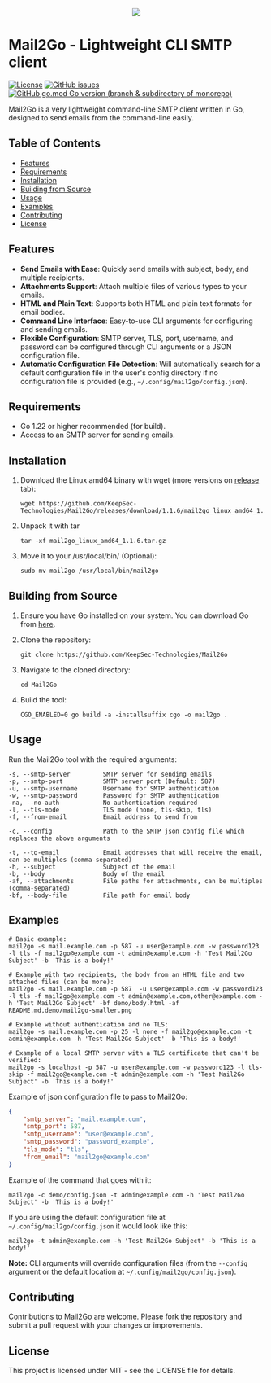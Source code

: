 <p align="center">
 <img src="https://github.com/KeepSec-Technologies/Mail2Go/assets/108779415/afb750ff-0320-46d5-8e03-e26dfbde1c49"
</p>

# Mail2Go - Lightweight CLI SMTP client

[![License](https://img.shields.io/github/license/KeepSec-Technologies/Mail2Go)](./LICENSE)
[![GitHub issues](https://img.shields.io/github/issues-raw/KeepSec-Technologies/Mail2Go)](https://github.com/KeepSec-Technologies/Mail2Go/issues)
[![GitHub go.mod Go version (branch & subdirectory of monorepo)](https://img.shields.io/github/go-mod/go-version/KeepSec-Technologies/Mail2Go/main)](./go.mod)

Mail2Go is a very lightweight command-line SMTP client written in Go, designed to send emails from the command-line easily.

## Table of Contents

- [Features](#features)
- [Requirements](#requirements)
- [Installation](#installation)
- [Building from Source](#building-from-source)
- [Usage](#usage)
- [Examples](#examples)
- [Contributing](#contributing)
- [License](#license)

## Features

- **Send Emails with Ease**: Quickly send emails with subject, body, and multiple recipients.
- **Attachments Support**: Attach multiple files of various types to your emails.
- **HTML and Plain Text**: Supports both HTML and plain text formats for email bodies.
- **Command Line Interface**: Easy-to-use CLI arguments for configuring and sending emails.
- **Flexible Configuration**: SMTP server, TLS, port, username, and password can be configured through CLI arguments or a JSON configuration file.
- **Automatic Configuration File Detection**: Will automatically search for a default configuration file in the user's config directory if no configuration file is provided (e.g., `~/.config/mail2go/config.json`).

## Requirements

- Go 1.22 or higher recommended (for build).
- Access to an SMTP server for sending emails.

## Installation

1. Download the Linux amd64 binary with wget (more versions on [release](https://github.com/KeepSec-Technologies/Mail2Go/releases/tag/1.1.6) tab):

    ```shell
    wget https://github.com/KeepSec-Technologies/Mail2Go/releases/download/1.1.6/mail2go_linux_amd64_1.1.6.tar.gz
    ```

2. Unpack it with tar

    ```shell
    tar -xf mail2go_linux_amd64_1.1.6.tar.gz
    ```

3. Move it to your /usr/local/bin/ (Optional):

    ```shell
    sudo mv mail2go /usr/local/bin/mail2go
    ```

## Building from Source

1. Ensure you have Go installed on your system. You can download Go from [here](https://go.dev/dl/).
2. Clone the repository:

    ```shell
    git clone https://github.com/KeepSec-Technologies/Mail2Go
    ```

3. Navigate to the cloned directory:

    ```shell
    cd Mail2Go
    ```

4. Build the tool:

    ```shell
    CGO_ENABLED=0 go build -a -installsuffix cgo -o mail2go .
    ```

## Usage

Run the Mail2Go tool with the required arguments:

```text
-s, --smtp-server         SMTP server for sending emails
-p, --smtp-port           SMTP server port (Default: 587)
-u, --smtp-username       Username for SMTP authentication
-w, --smtp-password       Password for SMTP authentication
-na, --no-auth            No authentication required
-l, --tls-mode            TLS mode (none, tls-skip, tls)
-f, --from-email          Email address to send from

-c, --config              Path to the SMTP json config file which replaces the above arguments

-t, --to-email            Email addresses that will receive the email, can be multiples (comma-separated)
-h, --subject             Subject of the email
-b, --body                Body of the email
-af, --attachments        File paths for attachments, can be multiples (comma-separated)
-bf, --body-file          File path for email body
```

## Examples

```shell
# Basic example:
mail2go -s mail.example.com -p 587 -u user@example.com -w password123 -l tls -f mail2go@example.com -t admin@example.com -h 'Test Mail2Go Subject' -b 'This is a body!' 

# Example with two recipients, the body from an HTML file and two attached files (can be more):
mail2go -s mail.example.com -p 587  -u user@example.com -w password123 -l tls -f mail2go@example.com -t admin@example.com,other@example.com -h 'Test Mail2Go Subject' -bf demo/body.html -af README.md,demo/mail2go-smaller.png

# Example without authentication and no TLS:
mail2go -s mail.example.com -p 25 -l none -f mail2go@example.com -t admin@example.com -h 'Test Mail2Go Subject' -b 'This is a body!' 

# Example of a local SMTP server with a TLS certificate that can't be verified:
mail2go -s localhost -p 587 -u user@example.com -w password123 -l tls-skip -f mail2go@example.com -t admin@example.com -h 'Test Mail2Go Subject' -b 'This is a body!' 
```

Example of json configuration file to pass to Mail2Go:

```json
{
    "smtp_server": "mail.example.com",
    "smtp_port": 587,
    "smtp_username": "user@example.com",
    "smtp_password": "password_example",
    "tls_mode": "tls",
    "from_email": "mail2go@example.com"
}
```

Example of the command that goes with it:

```shell
mail2go -c demo/config.json -t admin@example.com -h 'Test Mail2Go Subject' -b 'This is a body!' 
```

If you are using the default configuration file at `~/.config/mail2go/config.json` it would look like this:

```shell
mail2go -t admin@example.com -h 'Test Mail2Go Subject' -b 'This is a body!' 
```

**Note:** CLI arguments will override configuration files (from the `--config` argument or the default location at `~/.config/mail2go/config.json`).

## Contributing

Contributions to Mail2Go are welcome. Please fork the repository and submit a pull request with your changes or improvements.

## License

This project is licensed under MIT - see the LICENSE file for details.
